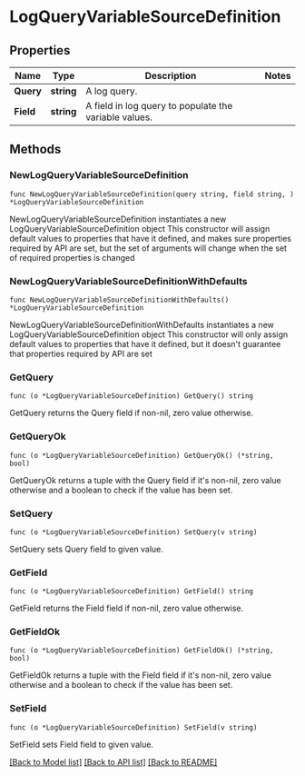 # LogQueryVariableSourceDefinition

## Properties

Name | Type | Description | Notes
------------ | ------------- | ------------- | -------------
**Query** | **string** | A log query. | 
**Field** | **string** | A field in log query to populate the variable values. | 

## Methods

### NewLogQueryVariableSourceDefinition

`func NewLogQueryVariableSourceDefinition(query string, field string, ) *LogQueryVariableSourceDefinition`

NewLogQueryVariableSourceDefinition instantiates a new LogQueryVariableSourceDefinition object
This constructor will assign default values to properties that have it defined,
and makes sure properties required by API are set, but the set of arguments
will change when the set of required properties is changed

### NewLogQueryVariableSourceDefinitionWithDefaults

`func NewLogQueryVariableSourceDefinitionWithDefaults() *LogQueryVariableSourceDefinition`

NewLogQueryVariableSourceDefinitionWithDefaults instantiates a new LogQueryVariableSourceDefinition object
This constructor will only assign default values to properties that have it defined,
but it doesn't guarantee that properties required by API are set

### GetQuery

`func (o *LogQueryVariableSourceDefinition) GetQuery() string`

GetQuery returns the Query field if non-nil, zero value otherwise.

### GetQueryOk

`func (o *LogQueryVariableSourceDefinition) GetQueryOk() (*string, bool)`

GetQueryOk returns a tuple with the Query field if it's non-nil, zero value otherwise
and a boolean to check if the value has been set.

### SetQuery

`func (o *LogQueryVariableSourceDefinition) SetQuery(v string)`

SetQuery sets Query field to given value.


### GetField

`func (o *LogQueryVariableSourceDefinition) GetField() string`

GetField returns the Field field if non-nil, zero value otherwise.

### GetFieldOk

`func (o *LogQueryVariableSourceDefinition) GetFieldOk() (*string, bool)`

GetFieldOk returns a tuple with the Field field if it's non-nil, zero value otherwise
and a boolean to check if the value has been set.

### SetField

`func (o *LogQueryVariableSourceDefinition) SetField(v string)`

SetField sets Field field to given value.



[[Back to Model list]](../README.md#documentation-for-models) [[Back to API list]](../README.md#documentation-for-api-endpoints) [[Back to README]](../README.md)


